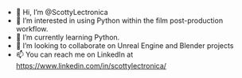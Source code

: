 - 👋 Hi, I’m @ScottyLectronica
- 👀 I’m interested in using Python within the film post-production workflow.
- 🌱 I’m currently learning Python.
- 💞️ I’m looking to collaborate on Unreal Engine and Blender projects
- 📫 You can reach me on LinkedIn at https://www.linkedin.com/in/scottylectronica/

<!---
ScottyLectronica/ScottyLectronica is a ✨ special ✨ repository because its `README.md` (this file) appears on your GitHub profile.
You can click the Preview link to take a look at your changes.
--->
